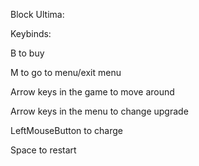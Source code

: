 Block Ultima:

Keybinds:

B to buy

M to go to menu/exit menu

Arrow keys in the game to move around

Arrow keys in the menu to change upgrade

LeftMouseButton to charge

Space to restart

